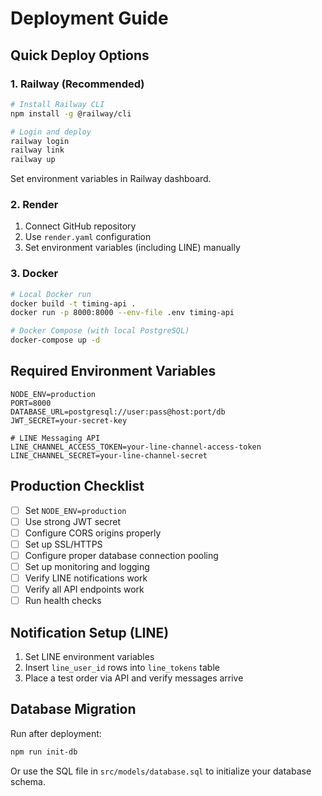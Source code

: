 # Deployment Guide

## Quick Deploy Options

### 1. Railway (Recommended)
```bash
# Install Railway CLI
npm install -g @railway/cli

# Login and deploy
railway login
railway link
railway up
```
Set environment variables in Railway dashboard.

### 2. Render
1. Connect GitHub repository
2. Use `render.yaml` configuration
3. Set environment variables (including LINE) manually

### 3. Docker
```bash
# Local Docker run
docker build -t timing-api .
docker run -p 8000:8000 --env-file .env timing-api

# Docker Compose (with local PostgreSQL)
docker-compose up -d
```

## Required Environment Variables

```env
NODE_ENV=production
PORT=8000
DATABASE_URL=postgresql://user:pass@host:port/db
JWT_SECRET=your-secret-key

# LINE Messaging API
LINE_CHANNEL_ACCESS_TOKEN=your-line-channel-access-token
LINE_CHANNEL_SECRET=your-line-channel-secret
```

## Production Checklist

- [ ] Set `NODE_ENV=production`
- [ ] Use strong JWT secret
- [ ] Configure CORS origins properly
- [ ] Set up SSL/HTTPS
- [ ] Configure proper database connection pooling
- [ ] Set up monitoring and logging
- [ ] Verify LINE notifications work
- [ ] Verify all API endpoints work
- [ ] Run health checks

## Notification Setup (LINE)

1. Set LINE environment variables
2. Insert `line_user_id` rows into `line_tokens` table
3. Place a test order via API and verify messages arrive

## Database Migration

Run after deployment:
```bash
npm run init-db
```

Or use the SQL file in `src/models/database.sql` to initialize your database schema.

